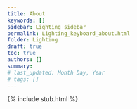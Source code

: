 ```yaml
---
title: About
keywords: []
sidebar: Lighting_sidebar
permalink: Lighting_keyboard_about.html
folder: Lighting
draft: true
toc: true
authors: []
summary: 
# last_updated: Month Day, Year
# tags: []
---
```


{% include stub.html %}